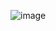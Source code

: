 ![image](https://user-images.githubusercontent.com/466385/215304896-a7d9fe9d-aa87-4882-9795-fd76716739d8.png)
